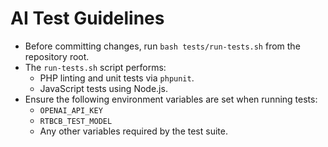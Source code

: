 # AI Test Guidelines

- Before committing changes, run `bash tests/run-tests.sh` from the repository root.
- The `run-tests.sh` script performs:
    - PHP linting and unit tests via `phpunit`.
    - JavaScript tests using Node.js.
- Ensure the following environment variables are set when running tests:
    - `OPENAI_API_KEY`
    - `RTBCB_TEST_MODEL`
    - Any other variables required by the test suite.
